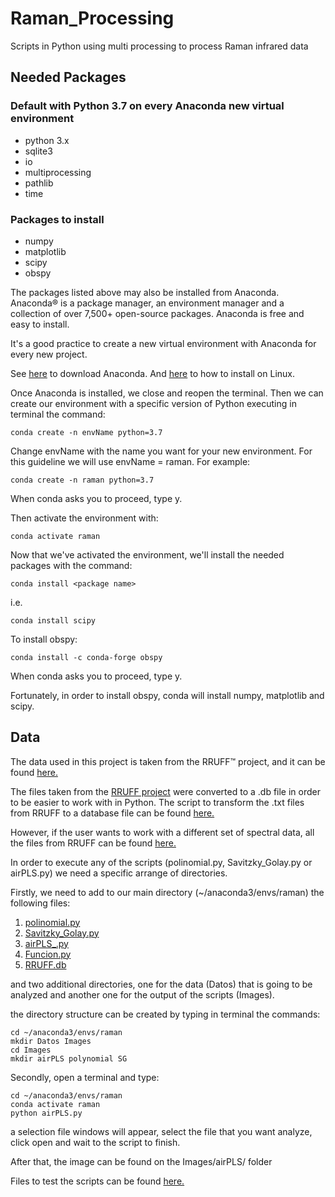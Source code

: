 # Raman_Processing
Scripts in Python using multi processing to process Raman infrared data

## Needed Packages
### Default with Python 3.7 on every Anaconda new virtual environment
* python 3.x
* sqlite3                
* io             
* multiprocessing
* pathlib        
* time 
### Packages to install
* numpy
* matplotlib
* scipy
* obspy

The packages listed above may also be installed from Anaconda.
Anaconda® is a package manager, an environment manager and a collection of over 7,500+ open-source packages. Anaconda is free and easy to install.

It's a good practice to create a new virtual environment with Anaconda for every new project.

See [here](https://www.anaconda.com/distribution/) to download Anaconda. And [here](https://problemsolvingwithpython.com/01-Orientation/01.05-Installing-Anaconda-on-Linux/) to how to install on Linux.


Once Anaconda is installed, we close and reopen the terminal. Then we can create our environment with a specific version of Python executing in terminal the command:

``` [bash]
conda create -n envName python=3.7
``` 
Change envName with the name you want for your new environment. For this guideline we will use envName = raman. For example:
``` [bash]
conda create -n raman python=3.7
```

When conda asks you to proceed, type y.

Then activate the environment with:
``` [bash]
conda activate raman
```
Now that we've activated the environment, we'll install the needed packages with the command:
``` [bash]
conda install <package name>
```
i.e.
``` [bash]
conda install scipy
```
To install obspy:
```[bash]
conda install -c conda-forge obspy
```
When conda asks you to proceed, type y.

Fortunately, in order to install obspy, conda will install numpy, matplotlib and scipy.

## Data
The data used in this project is taken from the RRUFF™ project, and it can be found [here.](https://mega.nz/#!qnxDjJTQ!VX5XTlIOa-v-WYA58cEdWHJ7jJo5veWfCMgAtzbVpjI)

The files taken from the [RRUFF project](https://rruff.info/) were converted to a .db file in order to be easier to work with in Python.
The script to transform the .txt files from RRUFF to a database file can be found [here.](https://mega.nz/#!7ip1CTII!JRqj3PvkAlISpwcmNoAFp_dnZucFP2IGwLdY1eUfQC0)

However, if the user wants to work with a different set of spectral data, all the files from RRUFF can be found [here.](https://rruff.info/zipped_data_files/)

In order to execute any of the scripts (polinomial.py, Savitzky_Golay.py or airPLS.py) we need a specific arrange of directories. 

Firstly, we need to add to our main directory (~/anaconda3/envs/raman) the following files:

1. [polinomial.py](https://github.com/victoralexander132/Raman_Processing/blob/master/polinomial.py)
2. [Savitzky_Golay.py](https://github.com/victoralexander132/Raman_Processing/blob/master/Savitzky_Golay.py)
3. [airPLS_.py](https://github.com/victoralexander132/Raman_Processing/blob/master/airPLS.py)
4. [Funcion.py](https://github.com/victoralexander132/Raman_Processing/blob/master/Funcion.py)
5. [RRUFF.db](https://mega.nz/#!qnxDjJTQ!VX5XTlIOa-v-WYA58cEdWHJ7jJo5veWfCMgAtzbVpjI)

and two additional directories, one for the data (Datos) that is going to be analyzed and another one for the output of the scripts (Images).

the directory structure can be created by typing in terminal the commands:
```[bash]
cd ~/anaconda3/envs/raman
mkdir Datos Images
cd Images
mkdir airPLS polynomial SG
```
Secondly, open a terminal and type:
```[bash]
cd ~/anaconda3/envs/raman
conda activate raman
python airPLS.py
```
a selection file windows will appear, select the file that you want analyze, click open and wait to the script to finish.

After that, the image can be found on the Images/airPLS/ folder

Files to test the scripts can be found [here.](https://mega.nz/#F!rrh3Gb5R!RV2J0dlhSLk4djACNgS5eQ)
